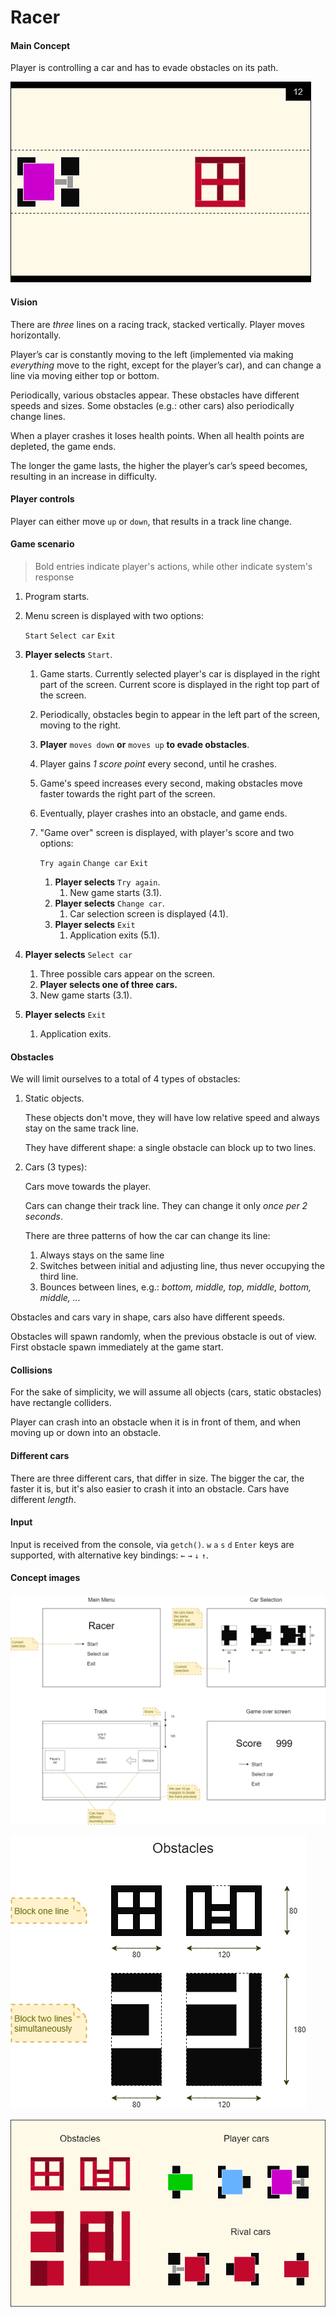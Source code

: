 # Racer


#### Main Concept

Player is controlling a car and has to evade obstacles on its path.

![Game View](./images/game_view.png)



#### Vision

There are *three* lines on a racing track, stacked vertically.  Player moves horizontally.

Player’s car is constantly moving to the left (implemented via making *everything* move to the right, except for the player’s car), and can change a line via moving either top or bottom.

Periodically, various obstacles appear. These obstacles have different speeds and sizes. Some obstacles (e.g.: other cars) also periodically change lines.

When a player crashes it loses health points. When all health points are depleted, the game ends.

The longer the game lasts, the higher the player’s car’s speed becomes, resulting in an increase in difficulty.



#### Player controls

Player can either move `up` or `down`, that results in a track line change.



#### Game scenario

> Bold entries indicate player's actions, while other indicate system's response

1. Program starts.

2. Menu screen is displayed with two options:

   `Start` `Select car` `Exit`

3. **Player selects** `Start`.

   1. Game starts. Currently selected player's car is displayed in the right part of the screen. Current score is displayed in the right top part of the screen.

   2. Periodically, obstacles begin to appear in the left part of the screen, moving to the right.

   3. **Player** `moves down` **or** `moves up` **to evade obstacles**.

   4. Player gains *1 score point* every second, until he crashes.

   5. Game's speed increases every second, making obstacles move faster towards the right part of the screen.

   6. Eventually, player crashes into an obstacle, and game ends.

   7. "Game over" screen is displayed, with player's score and two options:

      `Try again` `Change car` `Exit`

      1. **Player selects** `Try again`.
         1. New game starts (3.1).
      2. **Player selects** `Change car`.
         1. Car selection screen is displayed (4.1).
      3. **Player selects** `Exit`
         1. Application exits (5.1).

4. **Player selects** `Select car`

   1. Three possible cars appear on the screen.
   2. **Player selects one of three cars.**
   3. New game starts (3.1).

5. **Player selects** `Exit`

   1. Application exits.

      

#### Obstacles

We will limit ourselves to a total of 4 types of obstacles:

1. Static objects.

   These objects don't move, they will have low relative speed and always stay on the same track line.

   They have different shape: a single obstacle can block up to two lines.

2. Cars (3 types):

   Cars move towards the player.

   Cars can change their track line. They can change it only *once per 2 seconds*.

   There are three patterns of how the car can change its line:

   1. Always stays on the same line
   2. Switches between initial and adjusting line, thus never occupying the third line.
   3. Bounces between lines, e.g.: *bottom, middle, top, middle, bottom, middle, ...*

Obstacles and cars vary in shape, cars also have different speeds.

Obstacles will spawn randomly, when the previous obstacle is out of view. First obstacle spawn immediately at the game start.



#### Collisions

For the sake of simplicity, we will assume all objects (cars, static obstacles) have rectangle colliders. 

Player can crash into an obstacle when it is in front of them, and when moving up or down into an obstacle.



#### Different cars

There are three different cars, that differ in size. The bigger the car, the faster it is, but it's also easier to crash it into an obstacle. Cars have different *length*. 



#### Input

Input is received from the console, via `getch()`. `w` `a` `s` `d` `Enter` keys are supported, with alternative key bindings: `←` `→` `↓` `↑`.



#### Concept images

![menus](./images/menus.png)

![obstacles](./images/obstacles.png)

![colored](./images/colored.png)
